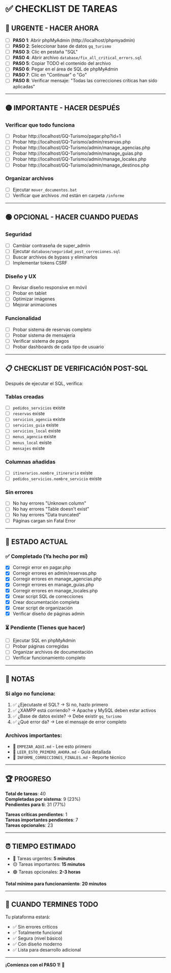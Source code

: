 # ✅ CHECKLIST DE TAREAS

## 🔴 URGENTE - HACER AHORA

- [ ] **PASO 1**: Abrir phpMyAdmin (http://localhost/phpmyadmin)
- [ ] **PASO 2**: Seleccionar base de datos `gq_turismo`
- [ ] **PASO 3**: Clic en pestaña "SQL"
- [ ] **PASO 4**: Abrir archivo `database/fix_all_critical_errors.sql`
- [ ] **PASO 5**: Copiar TODO el contenido del archivo
- [ ] **PASO 6**: Pegar en el área de SQL de phpMyAdmin
- [ ] **PASO 7**: Clic en "Continuar" o "Go"
- [ ] **PASO 8**: Verificar mensaje: "Todas las correcciones críticas han sido aplicadas"

---

## 🟡 IMPORTANTE - HACER DESPUÉS

### Verificar que todo funciona
- [ ] Probar http://localhost/GQ-Turismo/pagar.php?id=1
- [ ] Probar http://localhost/GQ-Turismo/admin/reservas.php
- [ ] Probar http://localhost/GQ-Turismo/admin/manage_agencias.php
- [ ] Probar http://localhost/GQ-Turismo/admin/manage_guias.php
- [ ] Probar http://localhost/GQ-Turismo/admin/manage_locales.php
- [ ] Probar http://localhost/GQ-Turismo/admin/manage_destinos.php

### Organizar archivos
- [ ] Ejecutar `mover_documentos.bat`
- [ ] Verificar que archivos .md están en carpeta `/informe`

---

## 🟢 OPCIONAL - HACER CUANDO PUEDAS

### Seguridad
- [ ] Cambiar contraseña de super_admin
- [ ] Ejecutar `database/seguridad_post_correciones.sql`
- [ ] Buscar archivos de bypass y eliminarlos
- [ ] Implementar tokens CSRF

### Diseño y UX
- [ ] Revisar diseño responsive en móvil
- [ ] Probar en tablet
- [ ] Optimizar imágenes
- [ ] Mejorar animaciones

### Funcionalidad
- [ ] Probar sistema de reservas completo
- [ ] Probar sistema de mensajería
- [ ] Verificar sistema de pagos
- [ ] Probar dashboards de cada tipo de usuario

---

## 📋 CHECKLIST DE VERIFICACIÓN POST-SQL

Después de ejecutar el SQL, verifica:

### Tablas creadas
- [ ] `pedidos_servicios` existe
- [ ] `reservas` existe
- [ ] `servicios_agencia` existe
- [ ] `servicios_guia` existe
- [ ] `servicios_local` existe
- [ ] `menus_agencia` existe
- [ ] `menus_local` existe
- [ ] `mensajes` existe

### Columnas añadidas
- [ ] `itinerarios.nombre_itinerario` existe
- [ ] `pedidos_servicios.nombre_servicio` existe

### Sin errores
- [ ] No hay errores "Unknown column"
- [ ] No hay errores "Table doesn't exist"
- [ ] No hay errores "Data truncated"
- [ ] Páginas cargan sin Fatal Error

---

## 🎯 ESTADO ACTUAL

### ✅ Completado (Ya hecho por mí)
- [x] Corregir error en pagar.php
- [x] Corregir errores en admin/reservas.php
- [x] Corregir errores en manage_agencias.php
- [x] Corregir errores en manage_guias.php
- [x] Corregir errores en manage_locales.php
- [x] Crear script SQL de correcciones
- [x] Crear documentación completa
- [x] Crear script de organización
- [x] Verificar diseño de páginas admin

### ⏳ Pendiente (Tienes que hacer)
- [ ] Ejecutar SQL en phpMyAdmin
- [ ] Probar páginas corregidas
- [ ] Organizar archivos de documentación
- [ ] Verificar funcionamiento completo

---

## 📝 NOTAS

### Si algo no funciona:
1. ✅ ¿Ejecutaste el SQL? → Si no, hazlo primero
2. ✅ ¿XAMPP está corriendo? → Apache y MySQL deben estar activos
3. ✅ ¿Base de datos existe? → Debe existir `gq_turismo`
4. ✅ ¿Qué error da? → Lee el mensaje de error completo

### Archivos importantes:
- 📄 `EMPEZAR_AQUI.md` - Lee esto primero
- 📄 `LEER_ESTO_PRIMERO_AHORA.md` - Guía detallada
- 📄 `INFORME_CORRECCIONES_FINALES.md` - Reporte técnico

---

## 🏆 PROGRESO

**Total de tareas**: 40  
**Completadas por sistema**: 9 (23%)  
**Pendientes para ti**: 31 (77%)

**Tareas críticas pendientes**: 1  
**Tareas importantes pendientes**: 7  
**Tareas opcionales**: 23

---

## ⏰ TIEMPO ESTIMADO

- 🔴 Tareas urgentes: **5 minutos**
- 🟡 Tareas importantes: **15 minutos**
- 🟢 Tareas opcionales: **2-3 horas**

**Total mínimo para funcionamiento**: **20 minutos**

---

## 🎉 CUANDO TERMINES TODO

Tu plataforma estará:
- ✅ Sin errores críticos
- ✅ Totalmente funcional
- ✅ Segura (nivel básico)
- ✅ Con diseño moderno
- ✅ Lista para desarrollo adicional

---

**¡Comienza con el PASO 1!** 🚀
